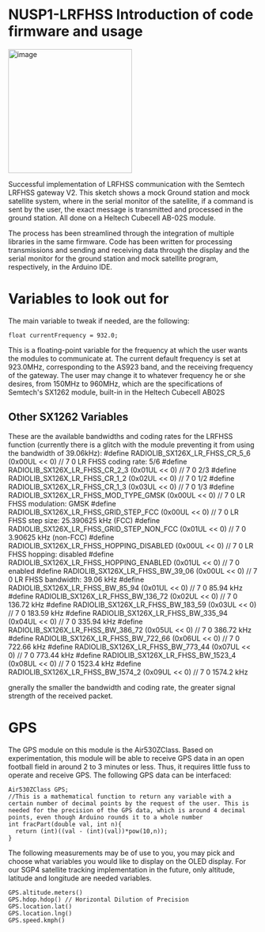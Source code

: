 # NUSP1-LRFHSS Introduction of code firmware and usage
<img width="250" height="250" alt="image" align=”left”  src="https://github.com/user-attachments/assets/9c87c69d-6ad7-4aee-be0a-95b3782a0c44" />

Successful implementation of LRFHSS communication with the Semtech LRFHSS gateway V2. This sketch shows a mock Ground station and mock satellite system, where in the serial monitor of the satellite, if a command is sent by the user, the exact message is transmitted and processed in the ground station. All done on a Heltech Cubecell AB-02S module.

The process has been streamlined through the integration of multiple libraries in the same firmware. Code has been written for processing transmissions and sending and receiving data through the display and the serial monitor for the ground station and mock satellite program, respectively, in the Arduino IDE.

# Variables to look out for
The main variable to tweak if needed, are the following:

```
float currentFrequency = 932.0;
```
This is a floating-point variable for the frequency at which the user wants the modules to communicate at. The current default frequency is set at 923.0MHz, corresponding to the AS923 band, and the receiving frequency of the gateway. The user may change it to whatever frequency he or she desires, from 150MHz to 960MHz, which are the specifications of Semtech's SX1262 module, built-in in the Heltech Cubecell AB02S

## Other SX1262 Variables
These are the available bandwidths and coding rates for the LRFHSS function (currently there is a glitch with the module preventing it from using the bandwidth of 39.06kHz):
#define RADIOLIB_SX126X_LR_FHSS_CR_5_6                          (0x00UL << 0)   //  7     0     LR FHSS coding rate: 5/6
#define RADIOLIB_SX126X_LR_FHSS_CR_2_3                          (0x01UL << 0)   //  7     0                          2/3
#define RADIOLIB_SX126X_LR_FHSS_CR_1_2                          (0x02UL << 0)   //  7     0                          1/2
#define RADIOLIB_SX126X_LR_FHSS_CR_1_3                          (0x03UL << 0)   //  7     0                          1/3
#define RADIOLIB_SX126X_LR_FHSS_MOD_TYPE_GMSK                   (0x00UL << 0)   //  7     0     LR FHSS modulation: GMSK
#define RADIOLIB_SX126X_LR_FHSS_GRID_STEP_FCC                   (0x00UL << 0)   //  7     0     LR FHSS step size: 25.390625 kHz (FCC)
#define RADIOLIB_SX126X_LR_FHSS_GRID_STEP_NON_FCC               (0x01UL << 0)   //  7     0                        3.90625 kHz (non-FCC)
#define RADIOLIB_SX126X_LR_FHSS_HOPPING_DISABLED                (0x00UL << 0)   //  7     0     LR FHSS hopping: disabled
#define RADIOLIB_SX126X_LR_FHSS_HOPPING_ENABLED                 (0x01UL << 0)   //  7     0                      enabled
#define RADIOLIB_SX126X_LR_FHSS_BW_39_06                        (0x00UL << 0)   //  7     0     LR FHSS bandwidth: 39.06 kHz
#define RADIOLIB_SX126X_LR_FHSS_BW_85_94                        (0x01UL << 0)   //  7     0                        85.94 kHz
#define RADIOLIB_SX126X_LR_FHSS_BW_136_72                       (0x02UL << 0)   //  7     0                        136.72 kHz
#define RADIOLIB_SX126X_LR_FHSS_BW_183_59                       (0x03UL << 0)   //  7     0                        183.59 kHz
#define RADIOLIB_SX126X_LR_FHSS_BW_335_94                       (0x04UL << 0)   //  7     0                        335.94 kHz
#define RADIOLIB_SX126X_LR_FHSS_BW_386_72                       (0x05UL << 0)   //  7     0                        386.72 kHz
#define RADIOLIB_SX126X_LR_FHSS_BW_722_66                       (0x06UL << 0)   //  7     0                        722.66 kHz
#define RADIOLIB_SX126X_LR_FHSS_BW_773_44                       (0x07UL << 0)   //  7     0                        773.44 kHz
#define RADIOLIB_SX126X_LR_FHSS_BW_1523_4                       (0x08UL << 0)   //  7     0                        1523.4 kHz
#define RADIOLIB_SX126X_LR_FHSS_BW_1574_2                       (0x09UL << 0)   //  7     0                        1574.2 kHz

gnerally the smaller the bandwidth and coding rate, the greater signal strength of the received packet.

# GPS
The GPS module on this module is the Air530ZClass. Based on experimentation, this module will be able to receive GPS data in an open football field in around 2 to 3 minutes or less. Thus, it requires little fuss to operate and receive GPS. The following GPS data can be interfaced:

```
Air530ZClass GPS;
//This is a mathematical function to return any variable with a certain number of decimal points by the request of the user. This is needed for the precision of the GPS data, which is around 4 decimal points, even though Arduino rounds it to a whole number
int fracPart(double val, int n){
  return (int)((val - (int)(val))*pow(10,n));
}
```
The following measurements may be of use to you, you may pick and choose what variables you would like to display on  the OLED display. 
For our SGP4 satellite tracking implementation in the future, only altitude, latitude and longitude are needed variables.
```
GPS.altitude.meters() 
GPS.hdop.hdop() // Horizontal Dilution of Precision
GPS.location.lat()
GPS.location.lng()
GPS.speed.kmph()
```

